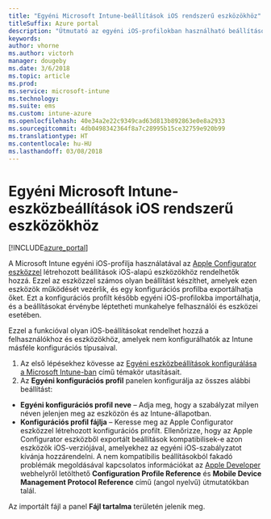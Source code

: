 ```yaml
---
title: "Egyéni Microsoft Intune-beállítások iOS rendszerű eszközökhöz"
titleSuffix: Azure portal
description: "Útmutató az egyéni iOS-profilokban használható beállításokhoz."
keywords: 
author: vhorne
ms.author: victorh
manager: dougeby
ms.date: 3/6/2018
ms.topic: article
ms.prod: 
ms.service: microsoft-intune
ms.technology: 
ms.suite: ems
ms.custom: intune-azure
ms.openlocfilehash: 40e34a2e22c9349cad63d813b892863e0e8a2933
ms.sourcegitcommit: 4db0498342364f8a7c28995b15ce32759e920b99
ms.translationtype: HT
ms.contentlocale: hu-HU
ms.lasthandoff: 03/08/2018
---
```

# <a name="microsoft-intune-custom-device-settings-for-devices-running-ios"></a>Egyéni Microsoft Intune-eszközbeállítások iOS rendszerű eszközökhöz

[!INCLUDE[azure_portal](./includes/azure_portal.md)]

A Microsoft Intune egyéni iOS-profilja használatával az [Apple Configurator eszközzel](https://itunes.apple.com/app/apple-configurator-2/id1037126344?mt=12) létrehozott beállítások iOS-alapú eszközökhöz rendelhetők hozzá. Ezzel az eszközzel számos olyan beállítást készíthet, amelyek ezen eszközök működését vezérlik, és egy konfigurációs profilba exportálhatja őket. Ezt a konfigurációs profilt később egyéni iOS-profilokba importálhatja, és a beállításokat érvénybe léptetheti munkahelye felhasználói és eszközei esetében.

Ezzel a funkcióval olyan iOS-beállításokat rendelhet hozzá a felhasználókhoz és eszközökhöz, amelyek nem konfigurálhatók az Intune másféle konfigurációs típusaival.


1. Az első lépésekhez kövesse az [Egyéni eszközbeállítások konfigurálása a Microsoft Intune-ban](custom-settings-configure.md) című témakör utasításait.
2. Az **Egyéni konfigurációs profil** panelen konfigurálja az összes alábbi beállítást:

- **Egyéni konfigurációs profil neve** – Adja meg, hogy a szabályzat milyen néven jelenjen meg az eszközön és az Intune-állapotban.
- **Konfigurációs profil fájlja** – Keresse meg az Apple Configurator eszközzel létrehozott konfigurációs profilt.
Ellenőrizze, hogy az Apple Configurator eszközből exportált beállítások kompatibilisek-e azon eszközök iOS-verziójával, amelyekhez az egyéni iOS-szabályzatot kívánja hozzárendelni. A nem kompatibilis beállításokból fakadó problémák megoldásával kapcsolatos információkat az [Apple Developer](https://developer.apple.com/) webhelyről letölthető **Configuration Profile Reference** és **Mobile Device Management Protocol Reference** című (angol nyelvű) útmutatókban talál.

Az importált fájl a panel **Fájl tartalma** területén jelenik meg.
